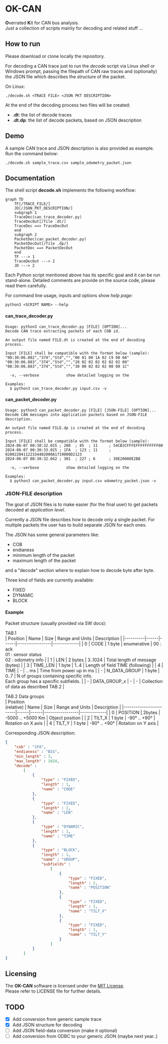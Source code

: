 # OK-CAN

**O**verrated **K**it for CAN bus analysis.  
Just a collection of scripts mainly for decoding and related stuff ...

## How to run

Please download or clone locally the repository.

For decoding a CAN trace just to run the *decode* script via Linux shell or Windows prompt, passing the filepath of CAN raw traces and (optionally) the JSON file which describes the structure of the packet.

On Linux:  
```shell
./decode.sh <TRACE FILE> <JSON PKT DESCRIPTION>
```

At the end of the decoding process two files will be created:
 - **<TRACE FILE>.dt**: the list of decode traces
 - **<TRACE FILE>.dt.dp**: the list of decode packets, based on JSON description

## Demo

A sample CAN trace and JSON description is also provided as example.  
Run the command below:

```shell
./decode.sh sample_trace.csv sample_odometry_packet.json
```

## Documentation

The shell script **decode.sh** implements the following workflow:

```mermaid
graph TD
    TF[/TRACE_FILE/]
    JD[/JSON_PKT_DESCRIPTION/]
    subgraph 1
    TraceDec(can_trace_decoder.py)    
    TraceDecOut[/file .dt/]
    TraceDec ==> TraceDecOut
    end
    subgraph 2
    PacketDec(can_packet_decoder.py)
    PacketDecOut[/file .dp/]
    PacketDec ==> PacketDecOut
    end
    TF ---> 1
    TraceDecOut ---> 2
    JD ---> 2
```

Each Python script mentioned above has its specific goal and it can be run stand-alone. Detailed comments are provide on the source code, please read them carefully.

For command line usage, inputs and options show *help page*:

```shell
python3 <SCRIPT NAME> --help
```

#### can_trace_decoder.py

```text
Usage: python3 can_trace_decoder.py [FILE] [OPTION]...
Decode CAN trace extracting packets of each COB id.

An output file named FILE.dt is created at the end of decoding process.

Input [FILE] shall be compatible with the format below (sample):
"00:30:06.882","374","Std","","00 01 00 1A 02 C9 08 0A"
"00:30:06.883","374","Std","","28 02 02 02 02 02 02 00"
"00:30:06.883","374","Std","","30 00 02 02 02 00 00 1C"

  -v, --verbose            show detailed logging on the

Examples:
  $ python3 can_trace_decoder.py input.csv -v
```

#### can_packet_decoder.py

```text
Usage: python3 can_packet_decoder.py [FILE] [JSON-FILE] [OPTION]...
Decode CAN messages into application packets based on JSON-FILE description.

An output file named FILE.dp is created at the end of decoding process.

Input [FILE] shall be compatible with the format below (sample):
2024-06-07 00:30:32.015 ; 208  ; 85  ; 11     ; 54CB3CFFFEFFFFFFFFFF00
2024-06-07 00:30:33.025 ; 1FA  ; 123 ; 11     ; 020022041122334402000A1719000D2123
2024-06-07 00:30:32.042 ; 301  ; 227 ; 6      ; 30E20000E2B8

  -v, --verbose            show detailed logging on the

Examples:
  $ python3 can_packet_decoder.py input.csv odometry_packet.json -v
```

### JSON-FILE description

The goal of JSON files is to make easier (for the final user) to get packets decoded at *application level*.

Currently a JSON file describes how to decode only a single packet. For multiple packets the user has to build separate JSON for each ones.

The JSON has some general parameters like:
 - COB
 - endianess
 - minimum length of the packet
 - maximum length of the packet

 and a "decode" section where to explain how to decode byte after byte.

 Three kind of fields are currently available:
  - FIXED
  - DYNAMIC
  - BLOCK

#### Example

Packet structure (usually provided via SW docs):

TAB.1  
| Position | Name | Size | Range and Units | Description |
|----------|------|------|-----------------|-------------|
| 0 | CODE | 1 byte | enumerative | 00 : ack<br>01 : sensor status<br>02 : odometry info |
| 1 | LEN | 2 bytes | 3..1024 | Total length of message (bytes) |
| 3 | TIME_LEN | 1 byte | 1..4 | Length of field TIME (following) |
| 4 | TIME | - | .. ms | Time from power up in ms |
| - | N_DATA_GROUP | 1 byte | 0..7 | N of groups containing specific info.<br>Each group has a specific subfields. |
| - | DATA_GROUP_x | - | - | Collection of data as described TAB.2 |

TAB.2 Data groups  
| Position<br>(relative) | Name | Size | Range and Units | Description |
|------------------------|------|------|-----------------|-------------|
| 0 | POSITION | 2bytes | -5000 .. +5000 Km | Object position |
| 2 | TILT_X | 1 byte | -90° .. +90° | Rotation on X axis |
| 4 | TILT_Y | 1 byte | -90° .. +90° | Rotation on Y axis |

Corresponding JSON description:

```json
{
    "cob" : "1FA",
    "endianess" : "BIG",
    "min_length" : 3,
    "max_length" : 1024,
    "decode" : 
        [
            {
                "type" : "FIXED",
                "length" : 1,
                "name" : "CODE"
            },
            {
                "type" : "FIXED",
                "length" : 2,
                "name" : "LEN"
            },
            {
                "type" : "DYNAMIC",
                "length" : 1,
                "name" : "TIME"
            },
            {
                "type" : "BLOCK",
                "length" : 1,
                "name" : "GROUP",
                "subfields" : 
                    [
                        {
                            "type" : "FIXED",
                            "length" : 2,
                            "name" : "POSITION"
                        },
                        {
                            "type" : "FIXED",
                            "length" : 1,
                            "name" : "TILT_X"
                        },
                        {
                            "type" : "FIXED",
                            "length" : 1,
                            "name" : "TILT_Y"
                        }
                    ]
            }
        ]
}
```

## Licensing

The **OK-CAN** software is licensed under the [MIT License](https://choosealicense.com/licenses/mit/).  
Please refer to LICENSE file for further details.

## TODO

- [x] Add conversion from generic sample trace
- [x] Add JSON structure for decoding
- [ ] Add JSON field-data conversion (make it optional)
- [ ] Add conversion from ODBC to your generic JSON (maybe next year..)